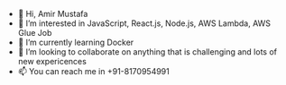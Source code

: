 - 👋 Hi, Amir Mustafa
- 👀 I’m interested in JavaScript, React.js, Node.js, AWS Lambda, AWS Glue Job
- 🌱 I’m currently learning Docker
- 💞️ I’m looking to collaborate on anything that is challenging and lots of new expericences
- 📫 You can reach me in +91-8170954991

